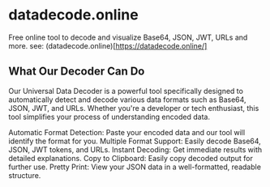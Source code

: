 # datadecode.online
Free online tool to decode and visualize Base64, JSON, JWT, URLs and more. see:  (datadecode.online)[https://datadecode.online/]

## What Our Decoder Can Do
Our Universal Data Decoder is a powerful tool specifically designed to automatically detect and decode various data formats such as Base64, JSON, JWT, and URLs. Whether you're a developer or tech enthusiast, this tool simplifies your process of understanding encoded data.

Automatic Format Detection: Paste your encoded data and our tool will identify the format for you.
Multiple Format Support: Easily decode Base64, JSON, JWT tokens, and URLs.
Instant Decoding: Get immediate results with detailed explanations.
Copy to Clipboard: Easily copy decoded output for further use.
Pretty Print: View your JSON data in a well-formatted, readable structure.
